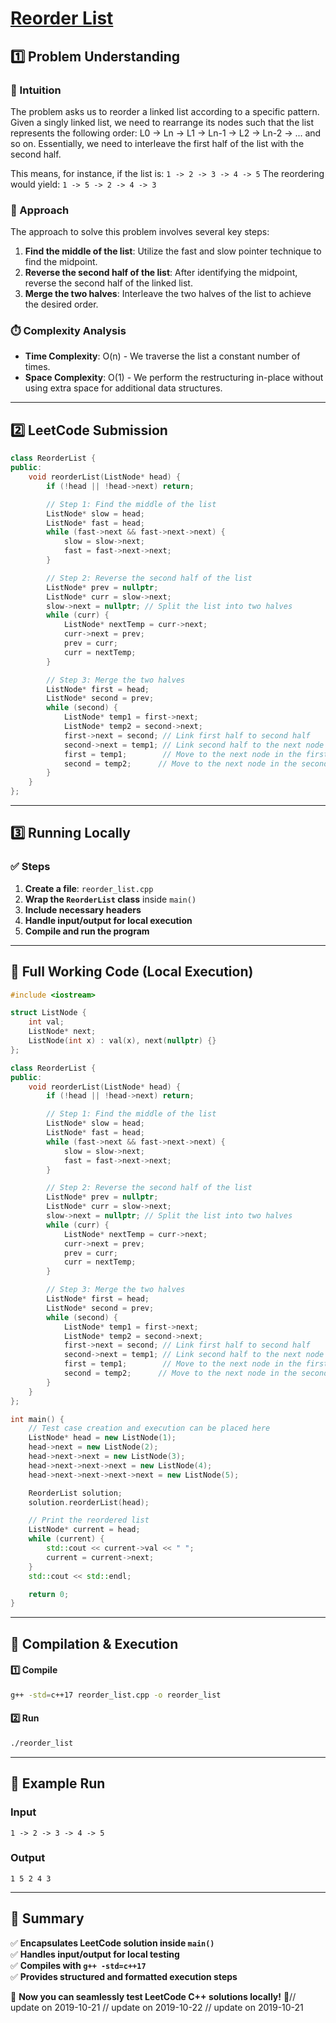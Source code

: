 # **[Reorder List](https://leetcode.com/problems/reorder-list/description/)**  

## **1️⃣ Problem Understanding**  
### **📌 Intuition**  
The problem asks us to reorder a linked list according to a specific pattern. Given a singly linked list, we need to rearrange its nodes such that the list represents the following order: L0 → Ln → L1 → Ln-1 → L2 → Ln-2 → ... and so on. Essentially, we need to interleave the first half of the list with the second half. 

This means, for instance, if the list is: 
`1 -> 2 -> 3 -> 4 -> 5`
The reordering would yield:
`1 -> 5 -> 2 -> 4 -> 3`

### **🚀 Approach**  
The approach to solve this problem involves several key steps:
1. **Find the middle of the list**: Utilize the fast and slow pointer technique to find the midpoint.
2. **Reverse the second half of the list**: After identifying the midpoint, reverse the second half of the linked list.
3. **Merge the two halves**: Interleave the two halves of the list to achieve the desired order.

### **⏱️ Complexity Analysis**  
- **Time Complexity**: O(n) - We traverse the list a constant number of times.
- **Space Complexity**: O(1) - We perform the restructuring in-place without using extra space for additional data structures.

---  

## **2️⃣ LeetCode Submission**  
```cpp
class ReorderList {
public:
    void reorderList(ListNode* head) {
        if (!head || !head->next) return;

        // Step 1: Find the middle of the list
        ListNode* slow = head;
        ListNode* fast = head;
        while (fast->next && fast->next->next) {
            slow = slow->next;
            fast = fast->next->next;
        }

        // Step 2: Reverse the second half of the list
        ListNode* prev = nullptr;
        ListNode* curr = slow->next;
        slow->next = nullptr; // Split the list into two halves
        while (curr) {
            ListNode* nextTemp = curr->next;
            curr->next = prev;
            prev = curr;
            curr = nextTemp;
        }

        // Step 3: Merge the two halves
        ListNode* first = head;
        ListNode* second = prev;
        while (second) {
            ListNode* temp1 = first->next;
            ListNode* temp2 = second->next;
            first->next = second; // Link first half to second half
            second->next = temp1; // Link second half to the next node of first half
            first = temp1;        // Move to the next node in the first half
            second = temp2;      // Move to the next node in the second half
        }
    }
};
```  

---  

## **3️⃣ Running Locally**  
### **✅ Steps**  
1. **Create a file**: `reorder_list.cpp`  
2. **Wrap the `ReorderList` class** inside `main()`  
3. **Include necessary headers**  
4. **Handle input/output for local execution**  
5. **Compile and run the program**  

---  

## **📝 Full Working Code (Local Execution)**  
```cpp
#include <iostream>

struct ListNode {
    int val;
    ListNode* next;
    ListNode(int x) : val(x), next(nullptr) {}
};

class ReorderList {
public:
    void reorderList(ListNode* head) {
        if (!head || !head->next) return;

        // Step 1: Find the middle of the list
        ListNode* slow = head;
        ListNode* fast = head;
        while (fast->next && fast->next->next) {
            slow = slow->next;
            fast = fast->next->next;
        }

        // Step 2: Reverse the second half of the list
        ListNode* prev = nullptr;
        ListNode* curr = slow->next;
        slow->next = nullptr; // Split the list into two halves
        while (curr) {
            ListNode* nextTemp = curr->next;
            curr->next = prev;
            prev = curr;
            curr = nextTemp;
        }

        // Step 3: Merge the two halves
        ListNode* first = head;
        ListNode* second = prev;
        while (second) {
            ListNode* temp1 = first->next;
            ListNode* temp2 = second->next;
            first->next = second; // Link first half to second half
            second->next = temp1; // Link second half to the next node of first half
            first = temp1;        // Move to the next node in the first half
            second = temp2;      // Move to the next node in the second half
        }
    }
};

int main() {
    // Test case creation and execution can be placed here
    ListNode* head = new ListNode(1);
    head->next = new ListNode(2);
    head->next->next = new ListNode(3);
    head->next->next->next = new ListNode(4);
    head->next->next->next->next = new ListNode(5);

    ReorderList solution;
    solution.reorderList(head);

    // Print the reordered list
    ListNode* current = head;
    while (current) {
        std::cout << current->val << " ";
        current = current->next;
    }
    std::cout << std::endl;

    return 0;
}
```  

---  

## **🔧 Compilation & Execution**  
#### **1️⃣ Compile**  
```bash
g++ -std=c++17 reorder_list.cpp -o reorder_list
```  

#### **2️⃣ Run**  
```bash
./reorder_list
```  

---  

## **🎯 Example Run**  
### **Input**  
```
1 -> 2 -> 3 -> 4 -> 5
```  
### **Output**  
```
1 5 2 4 3 
```  

---  

## **📌 Summary**  
✅ **Encapsulates LeetCode solution inside `main()`**  
✅ **Handles input/output for local testing**  
✅ **Compiles with `g++ -std=c++17`**  
✅ **Provides structured and formatted execution steps**  

🚀 **Now you can seamlessly test LeetCode C++ solutions locally!** 🚀// update on 2019-10-21
// update on 2019-10-22
// update on 2019-10-21

